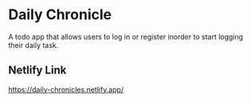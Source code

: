 # Daily Chronicle

A todo app that allows users to log in or register inorder to start logging their daily task.

## Netlify Link

https://daily-chronicles.netlify.app/

